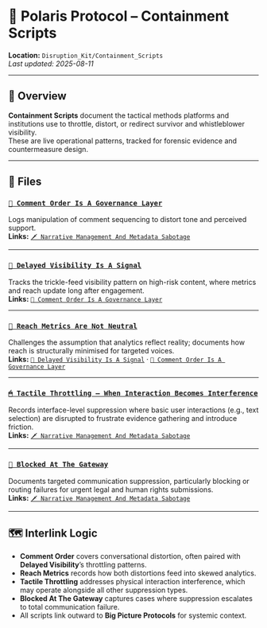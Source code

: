 # 🧨 Polaris Protocol – Containment Scripts  
**Location:** `Disruption_Kit/Containment_Scripts`  
_Last updated: 2025-08-11_

---

## 📌 Overview  
**Containment Scripts** document the tactical methods platforms and institutions use to throttle, distort, or redirect survivor and whistleblower visibility.  
These are live operational patterns, tracked for forensic evidence and countermeasure design.

---

## 📂 Files

### [`🧨 Comment Order Is A Governance Layer`](./🧨_comment_order_is_a_governance_layer.md)  
Logs manipulation of comment sequencing to distort tone and perceived support.  
**Links:** [`🗡 Narrative Management And Metadata Sabotage`](../Big_Picture_Protocols/🗡_narrative_management_and_metadata_storage.md)

---

### [`🧨 Delayed Visibility Is A Signal`](./🧨_delayed_visibility_is_a_signal.md)  
Tracks the trickle-feed visibility pattern on high-risk content, where metrics and reach update long after engagement.  
**Links:** [`🧨 Comment Order Is A Governance Layer`](./🧨_comment_order_is_a_governance_layer.md)

---

### [`🧨 Reach Metrics Are Not Neutral`](./🧨_reach_metrics_are_not_neutral.md)  
Challenges the assumption that analytics reflect reality; documents how reach is structurally minimised for targeted voices.  
**Links:** [`🧨 Delayed Visibility Is A Signal`](./🧨_delayed_visibility_is_a_signal.md) · [`🧨 Comment Order Is A Governance Layer`](./🧨_comment_order_is_a_governance_layer.md) 

---

### [`🖱 Tactile Throttling – When Interaction Becomes Interference`](./🖱_tactile_throttling_when_interaction_becomes_interference.md)  
Records interface-level suppression where basic user interactions (e.g., text selection) are disrupted to frustrate evidence gathering and introduce friction.  
**Links:** [`🗡 Narrative Management And Metadata Sabotage`](../Big_Picture_Protocols/🗡_narrative_management_and_metadata_storage.md)

---

### [`🚫 Blocked At The Gateway`](./🚫_blocked_at_the_gateway.md)  
Documents targeted communication suppression, particularly blocking or routing failures for urgent legal and human rights submissions.  
**Links:** [`🗡 Narrative Management And Metadata Sabotage`](../Big_Picture_Protocols/🗡_narrative_management_and_metadata_storage.md)

---

## 🗺️ Interlink Logic  
- **Comment Order** covers conversational distortion, often paired with **Delayed Visibility**’s throttling patterns.  
- **Reach Metrics** records how both distortions feed into skewed analytics.  
- **Tactile Throttling** addresses physical interaction interference, which may operate alongside all other suppression types.  
- **Blocked At The Gateway** captures cases where suppression escalates to total communication failure.  
- All scripts link outward to **Big Picture Protocols** for systemic context.
